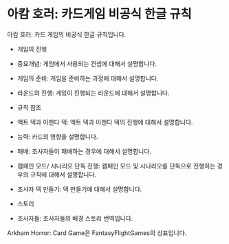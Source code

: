 # 아캄 호러: 카드게임 비공식 한글 규칙

아캄 호러: 카드 게임의 비공식 한글 규칙입니다.

* 게임의 진행
 * 중요개념: 게임에서 사용되는 컨셉에 대해서 설명합니다.
 * 게임의 준비: 게임을 준비하는 과정에 대해서 설명합니다.
 * 라운드의 진행: 게임이 진행되는 라운드에 대해서 설명합니다.


* 규칙 참조
 * 액트 덱과 아젠다 덱: 액트 덱과 아젠다 덱의 진행에 대해서 설명합니다.
 * 능력: 카드의 영향을 설명합니다.
 * 패배: 조사자들이 패배하는 경우에 대해서 설명합니다.
 * 캠페인 모드/ 시나리오 단독 진행: 캠페인 모드 및 시나리오를 단독으로 진행하는 경우의 규칙에 대해서 설명합니다.
 * 조사자 덱 만들기: 덱 만들기에 대해서 설명합니다.


* 스토리
 * 조사자들: 조사자들의 배경 스토리 번역입니다.

Arkham Horror: Card Game은 FantasyFlightGames의 상표입니다.
